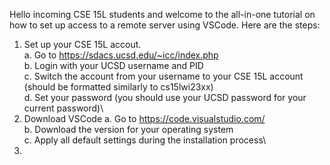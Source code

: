Hello incoming CSE 15L students and welcome to the all-in-one tutorial on how to set up access to a remote server using VSCode. 
Here are the steps:
  1. Set up your CSE 15L accout.\
      a. Go to https://sdacs.ucsd.edu/~icc/index.php \
      b. Login with your UCSD username and PID\
      c. Switch the account from your username to your CSE 15L account (should be formatted similarly to cs15lwi23xx)\
      d. Set your password (you should use your UCSD password for your current password)\
  2. Download VSCode
      a. Go to https://code.visualstudio.com/ \
      b. Download the version for your operating system\
      c. Apply all default settings during the installation process\
  3. 
